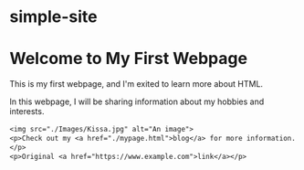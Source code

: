 # simple-site

<!DOCTYPE html>
<html lang="en">
<head>
    <meta charset="UTF-8">
    <title>My First Webpage</title>
</head>

<body>
    <h1>Welcome to My First Webpage</h1>
    <p>This is my first webpage, and I'm exited to learn more about HTML.</p>
    <p>In this webpage, I will be sharing information about my hobbies and interests. </p>

    <img src="./Images/Kissa.jpg" alt="An image">
    <p>Check out my <a href="./mypage.html">blog</a> for more information.</p>
    <p>Original <a href="https://www.example.com">link</a></p>

</body>
</html>